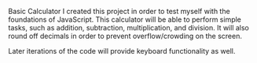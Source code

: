 Basic Calculator
I created this project in order to test myself with the foundations of JavaScript. This calculator will be able to perform simple tasks, such as addition, subtraction, multiplication, and division. It will also round off decimals in order to prevent overflow/crowding on the screen.

Later iterations of the code will provide keyboard functionality as well.
